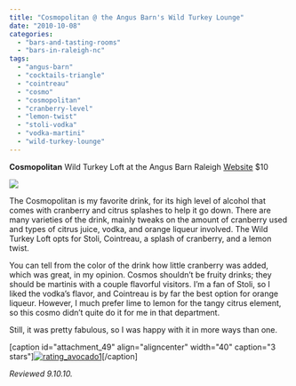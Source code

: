 ```yaml
---
title: "Cosmopolitan @ the Angus Barn's Wild Turkey Lounge"
date: "2010-10-08"
categories: 
  - "bars-and-tasting-rooms"
  - "bars-in-raleigh-nc"
tags: 
  - "angus-barn"
  - "cocktails-triangle"
  - "cointreau"
  - "cosmo"
  - "cosmopolitan"
  - "cranberry-level"
  - "lemon-twist"
  - "stoli-vodka"
  - "vodka-martini"
  - "wild-turkey-lounge"
---
```


**Cosmopolitan** Wild Turkey Loft at the Angus Barn Raleigh [Website](http://www.angusbarn.com/turkey.htm) $10

![](http://www.thegourmez.com/gourmez/photos/anguscosmo.jpg)

The Cosmopolitan is my favorite drink, for its high level of alcohol that comes with cranberry and citrus splashes to help it go down. There are many varieties of the drink, mainly tweaks on the amount of cranberry used and types of citrus juice, vodka, and orange liqueur involved. The Wild Turkey Loft opts for Stoli, Cointreau, a splash of cranberry, and a lemon twist.

You can tell from the color of the drink how little cranberry was added, which was great, in my opinion. Cosmos shouldn’t be fruity drinks; they should be martinis with a couple flavorful visitors. I’m a fan of Stoli, so I liked the vodka’s flavor, and Cointreau is by far the best option for orange liqueur. However, I much prefer lime to lemon for the tangy citrus element, so this cosmo didn’t quite do it for me in that department.

Still, it was pretty fabulous, so I was happy with it in more ways than one.

\[caption id="attachment\_49" align="aligncenter" width="40" caption="3 stars"\][![](http://s3.amazonaws.com/thegourmez-wpmedia/2009/02/rating_avocado1.gif "rating_avocado1")](http://s3.amazonaws.com/thegourmez-wpmedia/2009/02/rating_avocado1.gif)\[/caption\]

_Reviewed 9.10.10._
